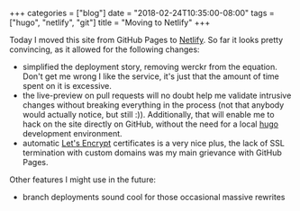 +++
categories = ["blog"]
date = "2018-02-24T10:35:00-08:00"
tags = ["hugo", "netlify", "git"]
title = "Moving to Netlify"
+++

Today I moved this site from GitHub Pages to [Netlify](https://app.netlify.com/).
So far it looks pretty convincing, as it allowed for the following changes:

- simplified the deployment story, removing werckr from the equation. Don't get me wrong
  I like the service, it's just that the amount of time spent on it is excessive.
- the live-preview on pull requests will no doubt help me validate intrusive changes without
  breaking everything in the process (not that anybody would actually notice, but still :)).
  Additionally, that will enable me to hack on the site directly on GitHub, without the need
  for a local [hugo](https://gohugo.io) development environment.
- automatic [Let's Encrypt](https://letsencrypt.org/) certificates is a very nice plus,
  the lack of SSL termination with custom domains was my main grievance with GitHub Pages.
  
Other features I might use in the future:
- branch deployments sound cool for those occasional massive rewrites
